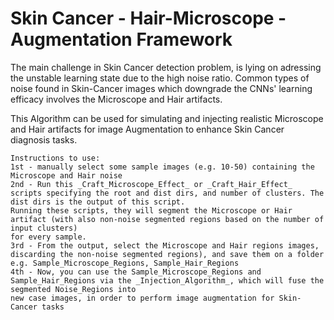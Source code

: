 # Skin Cancer - Hair-Microscope - Augmentation Framework

The main challenge in Skin Cancer detection problem, is lying on adressing the unstable learning state due to the high noise ratio. 
Common types of noise found in Skin-Cancer images which downgrade the CNNs' learning efficacy involves the Microscope and Hair artifacts.

This Algorithm can be used for simulating and injecting realistic Microscope and Hair artifacts for image Augmentation to enhance Skin Cancer diagnosis tasks.


    Instructions to use:
    1st - manually select some sample images (e.g. 10-50) containing the Microscope and Hair noise
    2nd - Run this _Craft_Microscope_Effect_ or _Craft_Hair_Effect_ scripts specifying the root and dist dirs, and number of clusters. The dist dirs is the output of this script.
    Running these scripts, they will segment the Microscope or Hair artifact (with also non-noise segmented regions based on the number of input clusters)
    for every sample.
    3rd - From the output, select the Microscope and Hair regions images, discarding the non-noise segmented regions), and save them on a folder
    e.g. Sample_Microscope_Regions, Sample_Hair_Regions
    4th - Now, you can use the Sample_Microscope_Regions and Sample_Hair_Regions via the _Injection_Algorithm_, which will fuse the segmented Noise_Regions into
    new case images, in order to perform image augmentation for Skin-Cancer tasks
